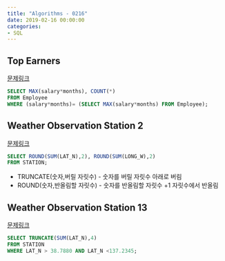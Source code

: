 ```yaml
---
title: "Algorithms - 0216"
date: 2019-02-16 00:00:00
categories:
- SQL
---
```


## Top Earners
[문제링크](https://www.hackerrank.com/challenges/earnings-of-employees/problem?h_r=next-challenge&h_v=zen)

```sql
SELECT MAX(salary*months), COUNT(*)
FROM Employee
WHERE (salary*months)= (SELECT MAX(salary*months) FROM Employee);
```

## Weather Observation Station 2
[문제링크](https://www.hackerrank.com/challenges/weather-observation-station-2/problem?h_r=next-challenge&h_v=zen&h_r=next-challenge&h_v=zen)

```sql
SELECT ROUND(SUM(LAT_N),2), ROUND(SUM(LONG_W),2)
FROM STATION;
```
- TRUNCATE(숫자,버릴 자릿수) - 숫자를 버릴 자릿수 아래로 버림
- ROUND(숫자,반올림할 자릿수) - 숫자를 반올림할 자릿수 +1 자릿수에서 반올림

## Weather Observation Station 13
[문제링크](https://www.hackerrank.com/challenges/weather-observation-station-13/problem?h_r=next-challenge&h_v=zen&h_r=next-challenge&h_v=zen&h_r=next-challenge&h_v=zen)

```sql
SELECT TRUNCATE(SUM(LAT_N),4)
FROM STATION
WHERE LAT_N > 38.7880 AND LAT_N <137.2345;
```
